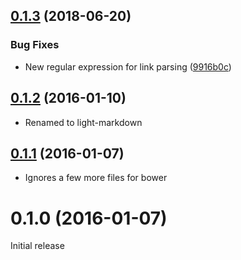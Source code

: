 <a name="0.1.3"></a>
## [0.1.3](https://github.com/Tonkean/lightMarkdown/compare/0.1.2...v0.1.3) (2018-06-20)


### Bug Fixes

* New regular expression for link parsing ([9916b0c](https://github.com/Tonkean/lightMarkdown/commit/9916b0c))



<a name="0.1.2"></a>
## [0.1.2](https://github.com/Tonkean/lightMarkdown/compare/0.1.1...v0.1.2) (2016-01-10)

* Renamed to light-markdown


<a name="0.1.1"></a>
## [0.1.1](https://github.com/Tonkean/lightMarkdown/compare/0.1.0...v0.1.1) (2016-01-07)

* Ignores a few more files for bower


<a name="0.1.0"></a>
# 0.1.0 (2016-01-07)
Initial release